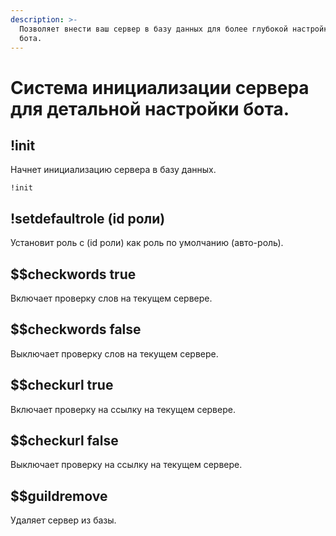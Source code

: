 ```yaml
---
description: >-
  Позволяет внести ваш сервер в базу данных для более глубокой настройки опций
  бота.
---
```


# Система инициализации сервера для детальной настройки бота.

## !init

Начнет инициализацию сервера в базу данных.

```text
!init
```

## !setdefaultrole \(id роли\)

Установит роль с \(id роли\) как роль по умолчанию \(авто-роль\).

## $$checkwords true

Включает проверку слов на текущем сервере.

## $$checkwords false

Выключает проверку слов на текущем сервере.

## $$checkurl true

Включает проверку на ссылку на текущем сервере.

##  $$checkurl false

Выключает проверку на ссылку на текущем сервере.

## $$guildremove

Удаляет сервер из базы.

